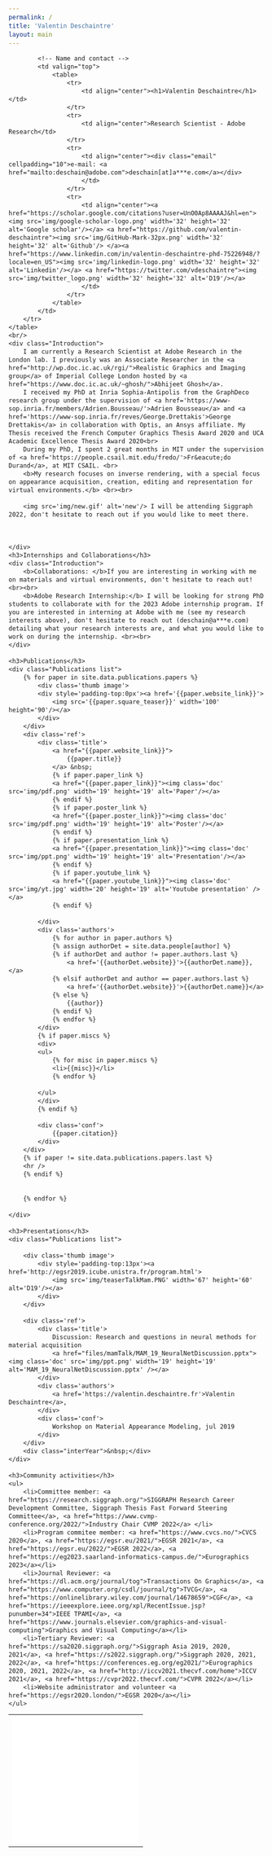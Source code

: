 ```yaml
---
permalink: /
title: 'Valentin Deschaintre'
layout: main
---
```


<script>
window.onload = choosePic;

var myPix = new Array("img/profilePic1.jpg","img/profilePic2.png","img/profilePic3.jpg");

function choosePic() {
     var randomNum = Math.floor(Math.random() * myPix.length);
     document.getElementById("myPic").src = myPix[randomNum];
};
</script>

<div id='content'>
	<table width="100%">
		<tr>
			<!-- The picture -->
			<td style="text-align: left; " valign="bottom">
				<img src="img/placeholder.jpg" id="myPic" width='250' alt="My picture">
			</td>

			<!-- Name and contact -->
			<td valign="top">
				<table>
					<tr>
						<td align="center"><h1>Valentin Deschaintre</h1></td>
					</tr>
					<tr>
						<td align="center">Research Scientist - Adobe Research</td>
					</tr>
					<tr>
						<td align="center"><div class="email" cellpadding="10">e-mail: <a href="mailto:deschain@adobe.com">deschain[at]a***e.com</a></div>
						</td>
					</tr>
					<tr>
						<td align="center"><a href="https://scholar.google.com/citations?user=UnO0Ap8AAAAJ&hl=en"><img src='img/google-scholar-logo.png' width='32' height='32' alt='Google scholar'/></a> <a href="https://github.com/valentin-deschaintre"><img src='img/GitHub-Mark-32px.png' width='32' height='32' alt='Github'/> </a><a href="https://www.linkedin.com/in/valentin-deschaintre-phd-75226948/?locale=en_US"><img src='img/linkedin-logo.png' width='32' height='32' alt='Linkedin'/></a> <a href="https://twitter.com/vdeschaintre"><img src='img/twitter_logo.png' width='32' height='32' alt='D19'/></a>
						</td>
					</tr>
				</table> 
			</td>
		</tr>
	</table>
	<br/>
	<div class="Introduction">
		I am currently a Research Scientist at Adobe Research in the London lab. I previously was an Associate Researcher in the <a href="http://wp.doc.ic.ac.uk/rgi/">Realistic Graphics and Imaging group</a> of Imperial College London hosted by <a href="https://www.doc.ic.ac.uk/~ghosh/">Abhijeet Ghosh</a>.
		I received my PhD at Inria Sophia-Antipolis from the GraphDeco research group under the supervision of <a href='https://www-sop.inria.fr/members/Adrien.Bousseau/'>Adrien Bousseau</a> and <a href='https://www-sop.inria.fr/reves/George.Drettakis'>George Drettakis</a> in collaboration with Optis, an Ansys affiliate. My Thesis received the French Computer Graphics Thesis Award 2020 and UCA Academic Excellence Thesis Award 2020<br>
		During my PhD, I spent 2 great months in MIT under the supervision of <a href='https://people.csail.mit.edu/fredo/'>Fr&eacute;do Durand</a>, at MIT CSAIL. <br> 
		<b>My research focuses on inverse rendering, with a special focus on appearance acquisition, creation, editing and representation for virtual environments.</b> <br><br>

		<img src='img/new.gif' alt='new'/> I will be attending Siggraph 2022, don't hesitate to reach out if you would like to meet there.

		
		
	</div>
	<h3>Internships and Collaborations</h3>
	<div class="Introduction">
		<b>Collaborations: </b>If you are interesting in working with me on materials and virtual environments, don't hesitate to reach out!<br><br>
		<b>Adobe Research Internship:</b> I will be looking for strong PhD students to collaborate with for the 2023 Adobe internship program. If you are interested in interning at Adobe with me (see my research interests above), don't hesitate to reach out (deschain@a***e.com) detailing what your research interests are, and what you would like to work on during the internship. <br><br>	
	</div>

	<h3>Publications</h3>
	<div class="Publications list">
		{% for paper in site.data.publications.papers %}
			<div class='thumb image'>
			<div style='padding-top:0px'><a href='{{paper.website_link}}'>
				<img src='{{paper.square_teaser}}' width='100' height='90'/></a>
			</div>
		</div>
		<div class='ref'>
			<div class='title'>
				<a href="{{paper.website_link}}">
					{{paper.title}}
				</a> &nbsp; 
				{% if paper.paper_link %}
				<a href="{{paper.paper_link}}"><img class='doc' src='img/pdf.png' width='19' height='19' alt='Paper'/></a>
				{% endif %}
				{% if paper.poster_link %}
				<a href="{{paper.poster_link}}"><img class='doc' src='img/pdf.png' width='19' height='19' alt='Poster'/></a>
				{% endif %}
				{% if paper.presentation_link %}
				<a href="{{paper.presentation_link}}"><img class='doc' src='img/ppt.png' width='19' height='19' alt='Presentation'/></a>
				{% endif %}
				{% if paper.youtube_link %}
				<a href="{{paper.youtube_link}}"><img class='doc' src='img/yt.jpg' width='20' height='19' alt='Youtube presentation' /></a>
				{% endif %}

			</div>
			<div class='authors'>
				{% for author in paper.authors %}
				{% assign authorDet = site.data.people[author] %}
				{% if authorDet and author != paper.authors.last %}
					<a href='{{authorDet.website}}'>{{authorDet.name}},</a>
				{% elsif authorDet and author == paper.authors.last %}
					<a href='{{authorDet.website}}'>{{authorDet.name}}</a>
				{% else %}
					{{author}}
				{% endif %}
				{% endfor %}
			</div>
			{% if paper.miscs %}
			<div>
			<ul>
				{% for misc in paper.miscs %}
				<li>{{misc}}</li>
				{% endfor %}

			</ul>
			</div>
			{% endif %}

			<div class='conf'>
				{{paper.citation}}
			</div>
		</div>
		{% if paper != site.data.publications.papers.last %}
		<hr />
		{% endif %}
			
			
		{% endfor %}

	</div>
	
	<h3>Presentations</h3>
	<div class="Publications list">
		
		<div class='thumb image'>
			<div style='padding-top:13px'><a href='http://egsr2019.icube.unistra.fr/program.html'>
				<img src='img/teaserTalkMam.PNG' width='67' height='60' alt='D19'/></a>
			</div>
		</div>
		
		<div class='ref'>
			<div class='title'>
				Discussion: Research and questions in neural methods for material acquisition
				<a href="files/mamTalk/MAM_19_NeuralNetDiscussion.pptx"><img class='doc' src='img/ppt.png' width='19' height='19' alt='MAM_19_NeuralNetDiscussion.pptx' /></a>
			</div>
			<div class='authors'>
				<a href='https://valentin.deschaintre.fr'>Valentin Deschaintre</a>,
			</div>
			<div class='conf'>
				Workshop on Material Appearance Modeling, jul 2019
			</div>
		</div>
		<div class="interYear">&nbsp;</div>
	</div>
	
	<h3>Community activities</h3>
	<ul>
		<li>Committee member: <a href="https://research.siggraph.org/">SIGGRAPH Research Career Development Committee, Siggraph Thesis Fast Forward Steering Committee</a>, <a href="https://www.cvmp-conference.org/2022/">Industry Chair CVMP 2022</a> </li>
		<li>Program commitee member: <a href="https://www.cvcs.no/">CVCS 2020</a>, <a href="https://egsr.eu/2021/">EGSR 2021</a>, <a href="https://egsr.eu/2022/">EGSR 2022</a>, <a href="https://eg2023.saarland-informatics-campus.de/">Eurographics 2023</a></li>
		<li>Journal Reviewer: <a href="https://dl.acm.org/journal/tog">Transactions On Graphics</a>, <a href="https://www.computer.org/csdl/journal/tg">TVCG</a>, <a href="https://onlinelibrary.wiley.com/journal/14678659">CGF</a>, <a href="https://ieeexplore.ieee.org/xpl/RecentIssue.jsp?punumber=34">IEEE TPAMI</a>, <a href="https://www.journals.elsevier.com/graphics-and-visual-computing">Graphics and Visual Computing</a></li>
		<li>Tertiary Reviewer: <a href="https://sa2020.siggraph.org/">Siggraph Asia 2019, 2020, 2021</a>, <a href="https://s2022.siggraph.org/">Siggraph 2020, 2021, 2022</a>, <a href="https://conferences.eg.org/eg2021/">Eurographics 2020, 2021, 2022</a>, <a href="http://iccv2021.thecvf.com/home">ICCV 2021</a>, <a href="https://cvpr2022.thecvf.com/">CVPR 2022</a></li>
		<li>Website administrator and volunteer <a href="https://egsr2020.london/">EGSR 2020</a></li>
	</ul>

</div>